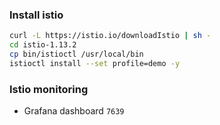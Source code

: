 ### Install istio

```sh
curl -L https://istio.io/downloadIstio | sh -
cd istio-1.13.2
cp bin/istioctl /usr/local/bin
istioctl install --set profile=demo -y
```

### Istio monitoring

- Grafana dashboard `7639`